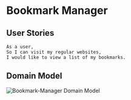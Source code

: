 # Bookmark Manager

## User Stories

```
As a user,
So I can visit my regular websites,
I would like to view a list of my bookmarks.
```

## Domain Model

![Bookmark-Manager Domain Model](https://i.imgur.com/ecog8j8.png)
